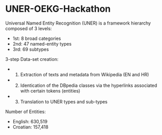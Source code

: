 # UNER-OEKG-Hackathon

Universal Named Entity Recognition (UNER) is a framework hierarchy composed of 3 levels:

- 1st: 8 broad categories 
- 2nd: 47 named-entity types
- 3rd: 69 subtypes

3-step Data-set creation:

- 1) Extraction of texts and metadata from Wikipedia (EN and HR) 
- 2) Identication of the DBpedia classes via the hyperlinks associated with certain tokens (entities) 
- 3) Translation to UNER types and sub-types

Number of Entities:

- English: 630,519 
- Croatian: 157,418
